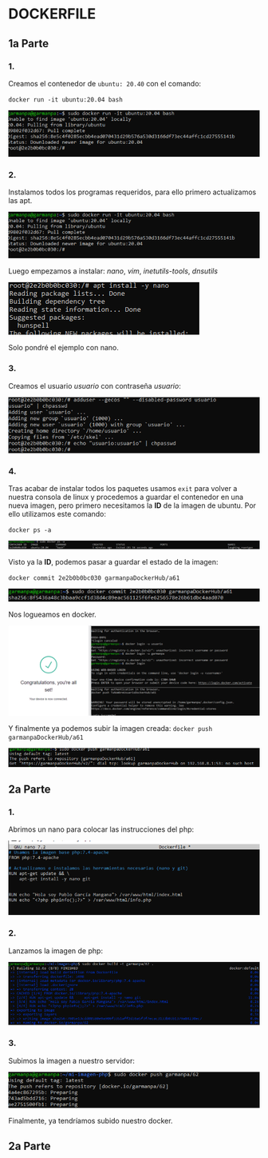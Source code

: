 # DOCKERFILE

## 1a Parte

### 1.
Creamos el contenedor de `ubuntu: 20.40` con el comando:

`docker run -it ubuntu:20.04 bash`

![img](https://github.com/pgarman524/DespliegueWeb/blob/master/01/docker/imagenes/act10/01_montar_Ubuntu.PNG)

### 2.
Instalamos todos los programas requeridos, para ello primero actualizamos las apt.

![img](https://github.com/pgarman524/DespliegueWeb/blob/master/01/docker/imagenes/act10/01_montar_Ubuntu.PNG)

Luego empezamos a instalar: *nano*, *vim*, *inetutils-tools*, *dnsutils*

![img](https://github.com/pgarman524/DespliegueWeb/blob/master/01/docker/imagenes/act10/03_instalar_programas.PNG)

Solo pondré el ejemplo con nano.


### 3.
Creamos el usuario *usuario*  con contraseña *usuario*:

![img](https://github.com/pgarman524/DespliegueWeb/blob/master/01/docker/imagenes/act10/04_crear_user_user.PNG)

### 4.
Tras acabar de instalar todos los paquetes usamos `exit` para volver a nuestra consola de linux y procedemos a guardar el contenedor en una nueva imagen, pero primero necesitamos la **ID** de la imagen de ubuntu. Por ello utilizamos este comando: 

`docker ps -a`

![img](https://github.com/pgarman524/DespliegueWeb/blob/master/01/docker/imagenes/act10/05_docker_ID.PNG)

Visto ya la **ID**, podemos pasar a guardar el estado de la imagen:

`docker commit 2e2b0b0bc030 garmanpaDockerHub/a61`

![img](https://github.com/pgarman524/DespliegueWeb/blob/master/01/docker/imagenes/act10/06_guardar_imagen.PNG)

Nos logueamos en docker.

![img](https://github.com/pgarman524/DespliegueWeb/blob/master/01/docker/imagenes/act10/07_iniciarsesion_docker.PNG)

Y finalmente ya podemos subir la imagen creada:
`docker push garmanpaDockerHub/a61`

![img](https://github.com/pgarman524/DespliegueWeb/blob/master/01/docker/imagenes/act10/08_upload_imagen_creada.PNG)


## 2a Parte

### 1.
Abrimos un nano para colocar las instrucciones del php:

![img](https://github.com/pgarman524/DespliegueWeb/blob/master/01/docker/imagenes/act10/10_Part02_crearDockerfile.PNG)

### 2.
Lanzamos la imagen de php:

![img](https://github.com/pgarman524/DespliegueWeb/blob/master/01/docker/imagenes/act10/11_Part02_push_docker.PNG)

### 3.
Subimos la imagen a nuestro servidor:

![img](https://github.com/pgarman524/DespliegueWeb/blob/master/01/docker/imagenes/act10/12_Part02_docker%20push.PNG)

Finalmente, ya tendríamos subido nuestro docker.


## 2a Parte
